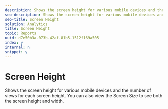 ```yaml
---
description: Shows the screen height for various mobile devices and the number of views for each screen height. You can also view the Screen Size to see both the screen height and width.
seo-description: Shows the screen height for various mobile devices and the number of views for each screen height. You can also view the Screen Size to see both the screen height and width.
seo-title: Screen Height
solution: Analytics
title: Screen Height
topic: Reports
uuid: d7e50b3a-073b-42af-81b5-1512f169a505
index: y
internal: n
snippet: y
---
```


# Screen Height

Shows the screen height for various mobile devices and the number of views for each screen height. You can also view the Screen Size to see both the screen height and width.

